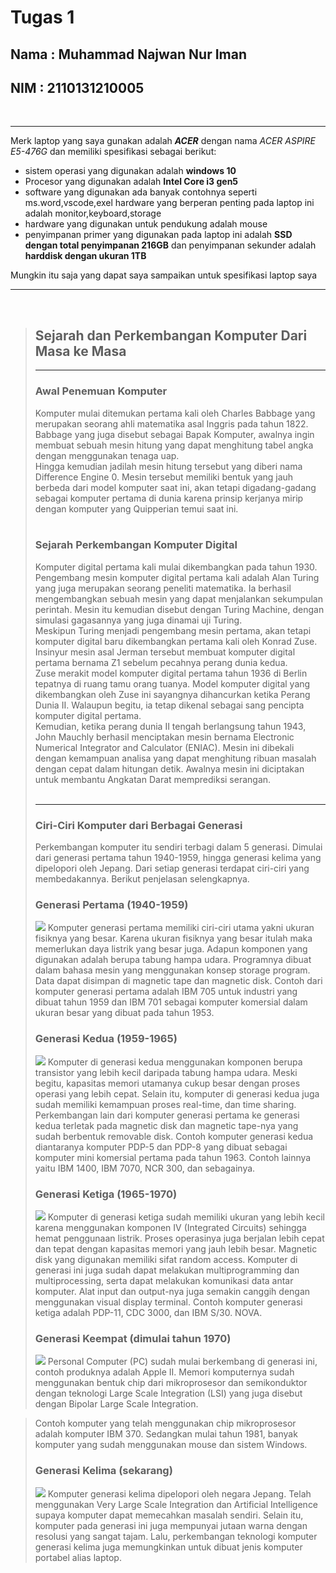 # Tugas 1 
## Nama : Muhammad Najwan Nur Iman
## NIM  : 2110131210005
<br>
<hr>

Merk laptop yang saya gunakan adalah <i><b>ACER</b></i> dengan nama <i> ACER ASPIRE E5-476G</i> dan memiliki spesifikasi sebagai berikut: <br>

- sistem operasi yang digunakan adalah **windows 10**
- Procesor yang digunakan adalah **Intel Core i3 gen5**
- software yang digunakan ada banyak contohnya seperti ms.word,vscode,exel
hardware yang berperan penting pada laptop ini adalah monitor,keyboard,storage
- hardware yang digunakan untuk pendukung adalah mouse
- penyimpanan primer yang digunakan pada laptop ini adalah **SSD dengan total penyimpanan 216GB** dan penyimpanan sekunder adalah **harddisk dengan ukuran 1TB**

Mungkin itu saja yang dapat saya sampaikan untuk spesifikasi laptop saya
<hr><br>

><h2>Sejarah dan Perkembangan Komputer Dari Masa ke Masa</h2>
><hr>
><b><h3>Awal Penemuan Komputer</h3></b>
>Komputer mulai ditemukan pertama kali oleh Charles Babbage yang merupakan seorang ahli matematika asal Inggris pada tahun 1822. Babbage yang juga disebut sebagai Bapak Komputer, awalnya ingin membuat sebuah mesin hitung yang dapat menghitung tabel angka dengan menggunakan tenaga uap. 
><br>
>Hingga kemudian jadilah mesin hitung tersebut yang diberi nama Difference Engine 0. Mesin tersebut memiliki bentuk yang jauh berbeda dari model komputer saat ini, akan tetapi digadang-gadang sebagai komputer pertama di dunia karena prinsip kerjanya mirip dengan komputer yang Quipperian temui saat ini.
><br> <br>
><h3>Sejarah Perkembangan Komputer Digital</h3>
>Komputer digital pertama kali mulai dikembangkan pada tahun 1930. Pengembang mesin komputer digital pertama kali adalah Alan Turing yang juga merupakan seorang peneliti matematika. Ia berhasil mengembangkan sebuah mesin yang dapat menjalankan sekumpulan perintah. Mesin itu kemudian disebut dengan Turing Machine, dengan simulasi gagasannya yang juga dinamai uji Turing. 
><br>
>Meskipun Turing menjadi pengembang mesin pertama, akan tetapi komputer digital baru dikembangkan pertama kali oleh Konrad Zuse. Insinyur mesin asal Jerman tersebut membuat komputer digital pertama bernama Z1 sebelum pecahnya perang dunia kedua. 
><br>
>Zuse merakit model komputer digital pertama tahun 1936 di Berlin tepatnya di ruang tamu orang tuanya. Model komputer digital yang dikembangkan oleh Zuse ini sayangnya dihancurkan ketika Perang Dunia II. Walaupun begitu, ia tetap dikenal sebagai sang pencipta komputer digital pertama. 
><br>
>Kemudian, ketika perang dunia II tengah berlangsung tahun 1943, John Mauchly berhasil menciptakan mesin bernama Electronic Numerical Integrator and Calculator (ENIAC). Mesin ini dibekali dengan kemampuan analisa yang dapat menghitung ribuan masalah dengan cepat dalam hitungan detik. Awalnya mesin ini diciptakan untuk membantu Angkatan Darat memprediksi serangan. 
><br><br><hr>
><h3>Ciri-Ciri Komputer dari Berbagai Generasi</h3>
>Perkembangan komputer itu sendiri terbagi dalam 5 generasi. Dimulai dari generasi pertama tahun 1940-1959, hingga generasi kelima yang dipelopori oleh Jepang. Dari setiap generasi terdapat ciri-ciri yang membedakannya. Berikut penjelasan selengkapnya. <br>
><h3> <b>Generasi Pertama (1940-1959)</b></h3>
><img src=https://www.quipper.com/id/blog/wp-content/uploads/2021/09/Komputer-generasi-pertama-www.teknodroid.my_.id_.jpg>
>Komputer generasi pertama memiliki ciri-ciri utama yakni ukuran fisiknya yang besar. Karena ukuran fisiknya yang besar itulah maka memerlukan daya listrik yang besar juga. Adapun komponen yang digunakan adalah berupa tabung hampa udara. Programnya dibuat dalam bahasa mesin yang menggunakan konsep storage program. Data dapat disimpan di magnetic tape dan magnetic disk. 
>Contoh dari komputer generasi pertama adalah IBM 705 untuk industri yang dibuat tahun 1959 dan IBM 701 sebagai komputer komersial dalam ukuran besar yang dibuat pada tahun 1953. <br>
><h3><b>Generasi Kedua (1959-1965)</b></h3>
><img src=https://www.quipper.com/id/blog/wp-content/uploads/2021/09/komputer-generasi-kedua-nesabamedia.c-o-m.jpg>
>Komputer di generasi kedua menggunakan komponen berupa transistor yang lebih kecil daripada tabung hampa udara. Meski begitu, kapasitas memori utamanya cukup besar dengan proses operasi yang lebih cepat. Selain itu, komputer di generasi kedua juga sudah memiliki kemampuan proses real-time, dan time sharing. 
>Perkembangan lain dari komputer generasi pertama ke generasi kedua terletak pada magnetic disk dan magnetic tape-nya yang sudah berbentuk removable disk. Contoh komputer generasi kedua diantaranya komputer PDP-5 dan PDP-8 yang dibuat sebagai komputer mini komersial pertama pada tahun 1963. Contoh lainnya yaitu IBM 1400, IBM 7070, NCR 300, dan sebagainya. <br>
><h3><b>Generasi Ketiga (1965-1970)</b></h3>
><img src=https://www.quipper.com/id/blog/wp-content/uploads/2021/09/Komputer-Generasi-Ketiga-sodagarkomputer-.-com.jpg>
>Komputer di generasi ketiga sudah memiliki ukuran yang lebih kecil karena menggunakan komponen IV (Integrated Circuits) sehingga hemat penggunaan listrik. Proses operasinya juga berjalan lebih cepat dan tepat dengan kapasitas memori yang jauh lebih besar. Magnetic disk yang digunakan memiliki sifat random access. 
>Komputer di generasi ini juga sudah dapat melakukan multiprogramming dan multiprocessing, serta dapat melakukan komunikasi data antar komputer. Alat input dan output-nya juga semakin canggih dengan menggunakan visual display terminal. Contoh komputer generasi ketiga adalah PDP-11, CDC 3000, dan IBM S/30. NOVA. 
><h3><b>Generasi Keempat (dimulai tahun 1970)</b></h3>
><img src=https://www.quipper.com/id/blog/wp-content/uploads/2021/09/Komputer-generasi-Keempat-indotekmultimedia-.-com.jpg>
>Personal Computer (PC) sudah mulai berkembang di generasi ini, contoh produknya adalah Apple II. Memori komputernya sudah menggunakan bentuk chip dari mikroprosesor dan semikonduktor dengan teknologi Large Scale Integration (LSI) yang juga disebut dengan Bipolar Large Scale Integration. 

>Contoh komputer yang telah menggunakan chip mikroprosesor adalah komputer IBM 370. Sedangkan mulai tahun 1981, banyak komputer yang sudah menggunakan mouse dan sistem Windows. 
><h3><b>Generasi Kelima (sekarang)</b></h3>
><img src=https://www.quipper.com/id/blog/wp-content/uploads/2021/09/black-white-responsive-devices-mockup-responsive-modern-web-design-768x461.jpg>
>Komputer generasi kelima dipelopori oleh negara Jepang. Telah menggunakan Very Large Scale Integration dan Artificial Intelligence supaya komputer dapat memecahkan masalah sendiri. Selain itu, komputer pada generasi ini juga mempunyai jutaan warna dengan resolusi yang sangat tajam. Lalu, perkembangan teknologi komputer generasi kelima juga memungkinkan untuk dibuat jenis komputer portabel alias laptop.
